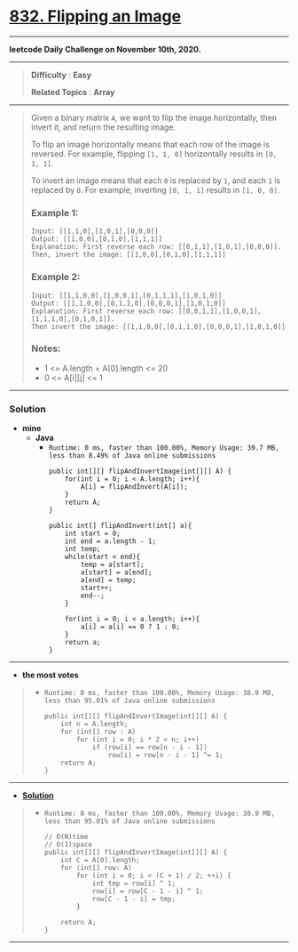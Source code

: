 # [832. Flipping an Image](https://leetcode.com/problems/flipping-an-image/description/)
---

**leetcode Daily Challenge on November 10th, 2020.**

---

> **Difficulty** : **Easy**
>
> **Related Topics** : **Array**

---

> Given a binary matrix `A`, we want to flip the image horizontally, then invert it, and return the resulting image.
>
> To flip an image horizontally means that each row of the image is reversed.  For example, flipping `[1, 1, 0]` horizontally results in `[0, 1, 1]`.
>
> To invert an image means that each `0` is replaced by `1`, and each `1` is replaced by `0`. For example, inverting `[0, 1, 1]` results in `[1, 0, 0]`.
>
> ### Example 1:
> ```
> Input: [[1,1,0],[1,0,1],[0,0,0]]
> Output: [[1,0,0],[0,1,0],[1,1,1]]
> Explanation: First reverse each row: [[0,1,1],[1,0,1],[0,0,0]].
> Then, invert the image: [[1,0,0],[0,1,0],[1,1,1]]
> ```
>
> ### Example 2:
> ```
> Input: [[1,1,0,0],[1,0,0,1],[0,1,1,1],[1,0,1,0]]
> Output: [[1,1,0,0],[0,1,1,0],[0,0,0,1],[1,0,1,0]]
> Explanation: First reverse each row: [[0,0,1,1],[1,0,0,1],[1,1,1,0],[0,1,0,1]].
> Then invert the image: [[1,1,0,0],[0,1,1,0],[0,0,0,1],[1,0,1,0]]
> ```
>
> ### Notes:
> * 1 <= A.length = A[0].length <= 20
> * 0 <= A[i][j] <= 1

---

### Solution
* **mine**
  * **Java**
    * `Runtime: 0 ms, faster than 100.00%, Memory Usage: 39.7 MB, less than 8.49% of Java online submissions`
      ```
      public int[][] flipAndInvertImage(int[][] A) {
          for(int i = 0; i < A.length; i++){
              A[i] = flipAndInvert(A[i]);
          }
          return A;
      }

      public int[] flipAndInvert(int[] a){
          int start = 0;
          int end = a.length - 1;
          int temp;
          while(start < end){
              temp = a[start];
              a[start] = a[end];
              a[end] = temp;
              start++;
              end--;
          }

          for(int i = 0; i < a.length; i++){
              a[i] = a[i] == 0 ? 1 : 0;
          }
          return a;
      }
      ```

---

* **the most votes**
>  * `Runtime: 0 ms, faster than 100.00%, Memory Usage: 38.9 MB, less than 95.01% of Java online submissions`
>    ```
>    public int[][] flipAndInvertImage(int[][] A) {
>        int n = A.length;
>        for (int[] row : A)
>            for (int i = 0; i * 2 < n; i++)
>                if (row[i] == row[n - i - 1])
>                    row[i] = row[n - i - 1] ^= 1;
>        return A;
>    }
>    ```

---

* **[Solution](https://leetcode.com/problems/flipping-an-image/solution/)**
>  * `Runtime: 0 ms, faster than 100.00%, Memory Usage: 38.9 MB, less than 95.01% of Java online submissions`
>    ```
>    // O(N)time
>    // O(1)space
>    public int[][] flipAndInvertImage(int[][] A) {
>        int C = A[0].length;
>        for (int[] row: A)
>            for (int i = 0; i < (C + 1) / 2; ++i) {
>                int tmp = row[i] ^ 1;
>                row[i] = row[C - 1 - i] ^ 1;
>                row[C - 1 - i] = tmp;
>            }
>
>        return A;
>    }
>    ```

---
